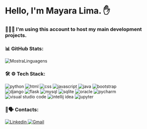 # Hello, I'm Mayara Lima. ✋

### 👩🏽‍💻 I'm using this account to host my main development projects. 

### 📊 GitHub Stats:
![MostraLinguagens](https://github-readme-stats.vercel.app/api/top-langs/?username=Mayara-Lima&theme=blue-green)

### 🛠️ ⚙️ Tech Stack:

<div>
  <img alt="python" src="https://img.shields.io/badge/Python-3776AB?style=for-the-badge&logo=python&logoColor=white"/>
  <img alt="html" src="https://img.shields.io/badge/HTML-239120?style=for-the-badge&logo=html5&logoColor=white"/>
  <img alt="css" src="https://img.shields.io/badge/CSS-239120?&style=for-the-badge&logo=css3&logoColor=white"/>
  <img alt="javascript" src="https://img.shields.io/badge/JavaScript-F7DF1E?style=for-the-badge&logo=javascript&logoColor=black"/>
  <img alt="java" src="https://img.shields.io/badge/Java-ED8B00?style=for-the-badge&logo=openjdk&logoColor=white"/>
  <img alt="bootstrap" src="https://img.shields.io/badge/Bootstrap-563D7C?style=for-the-badge&logo=bootstrap&logoColor=white"/>
</div>
<div>
  <img alt="django" src="https://img.shields.io/badge/Django-092E20?style=for-the-badge&logo=django&logoColor=white"/>
  <img alt="flask" src="https://img.shields.io/badge/Flask-000000?style=for-the-badge&logo=flask&logoColor=white"/>
  <img alt="mysql" src="https://img.shields.io/badge/MySQL-005C84?style=for-the-badge&logo=mysql&logoColor=white"/>
  <img alt="sqlite" src="https://img.shields.io/badge/SQLite-07405E?style=for-the-badge&logo=sqlite&logoColor=white"/>
  <img alt="oracle" src="https://img.shields.io/badge/Oracle-F80000?style=for-the-badge&logo=Oracle&logoColor=white"/>
  <img alt="pycharm" src="https://img.shields.io/badge/PyCharm-000000.svg?&style=for-the-badge&logo=PyCharm&logoColor=white"/>
</div>
<div>
  <img alt="visual studio code" src="https://img.shields.io/badge/Visual_Studio_Code-0078D4?style=for-the-badge&logo=visual%20studio%20code&logoColor=white"/>
  <img alt="intellij idea" src="https://img.shields.io/badge/IntelliJ_IDEA-000000.svg?style=for-the-badge&logo=intellij-idea&logoColor=white"/>
  <img alt="jupyter" src="https://img.shields.io/badge/Made%20with-Jupyter-orange?style=for-the-badge&logo=Jupyter"/>
</div>



### 💼🗣️ Contacts:

<div>
  <a href="https://www.linkedin.com/in/mayara-lima-86b642222/" target="_blank">
    <img alt="Linkedin" src="https://img.shields.io/badge/LinkedIn-0077B5?style=for-the-badge&logo=linkedin&logoColor=white"/>
  </a>
  <a href="mailto:mayarademiranda89@gmail.com" target="_blank">
    <img alt="Gmail" src="https://img.shields.io/badge/Gmail-D14836?style=for-the-badge&logo=gmail&logoColor=white"/>
  </a>
</div>

